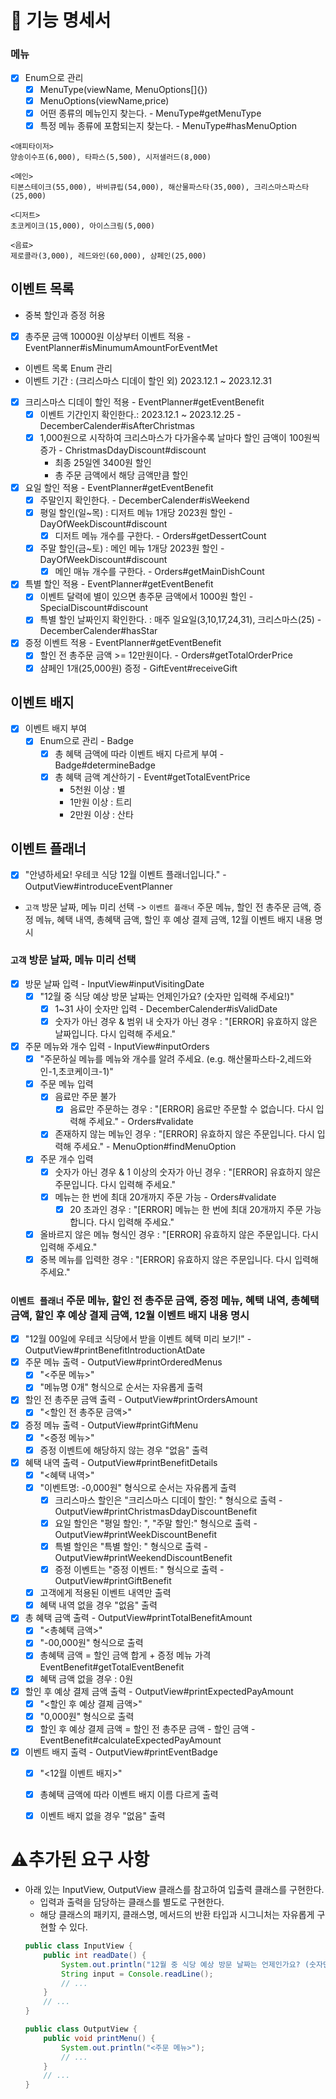 # 🚀 기능 명세서

### 메뉴
- [x] Enum으로 관리
  - [x] MenuType(viewName, MenuOptions[]{})
  - [x] MenuOptions(viewName,price)
  - [x] 어떤 종류의 메뉴인지 찾는다. - MenuType#getMenuType
  - [x] 특정 메뉴 종류에 포함되는지 찾는다. - MenuType#hasMenuOption
```
<애피타이저>
양송이수프(6,000), 타파스(5,500), 시저샐러드(8,000)

<메인>
티본스테이크(55,000), 바비큐립(54,000), 해산물파스타(35,000), 크리스마스파스타(25,000)

<디저트>
초코케이크(15,000), 아이스크림(5,000)

<음료>
제로콜라(3,000), 레드와인(60,000), 샴페인(25,000)
```
## 이벤트 목록
- 중복 할인과 증정 허용
- [x] 총주문 금액 10000원 이상부터 이벤트 적용 - EventPlanner#isMinumumAmountForEventMet
- 이벤트 목록 Enum 관리
- 이벤트 기간 : (크리스마스 디데이 할인 외) 2023.12.1 ~ 2023.12.31
- [x] 크리스마스 디데이 할인 적용 - EventPlanner#getEventBenefit
  - [x] 이벤트 기간인지 확인한다.: 2023.12.1 ~ 2023.12.25 - DecemberCalender#isAfterChristmas
  - [x] 1,000원으로 시작하여 크리스마스가 다가올수록 날마다 할인 금액이 100원씩 증가 - ChristmasDdayDiscount#discount
    - 최종 25일엔 3400원 할인
    - 총 주문 금액에서 해당 금액만큼 할인
- [x] 요일 할인 적용 - EventPlanner#getEventBenefit
  - [x] 주말인지 확인한다. - DecemberCalender#isWeekend
  - [x] 평일 할인(일~목) : 디저트 메뉴 1개당 2023원 할인 - DayOfWeekDiscount#discount
    - [x] 디저트 메뉴 개수를 구한다. - Orders#getDessertCount
  - [x] 주말 할인(금~토) : 메인 메뉴 1개당 2023원 할인 - DayOfWeekDiscount#discount
    - [x] 메인 매뉴 개수를 구한다. - Orders#getMainDishCount
- [x] 특별 할인 적용 - EventPlanner#getEventBenefit
  - [x] 이벤트 달력에 별이 있으면 총주문 금액에서 1000원 할인 - SpecialDiscount#discount
  - [x] 특별 할인 날짜인지 확인한다. : 매주 일요일(3,10,17,24,31), 크리스마스(25) - DecemberCalender#hasStar
- [x] 증정 이벤트 적용 - EventPlanner#getEventBenefit
  - [x] 할인 전 총주문 금액 >= 12만원이다. - Orders#getTotalOrderPrice
  - [x] 샴페인 1개(25,000원) 증정 - GiftEvent#receiveGift
## 이벤트 배지
- [x] 이벤트 배지 부여
  - [x] Enum으로 관리 - Badge
    - [x] 총 혜택 금액에 따라 이벤트 배지 다르게 부여 - Badge#determineBadge
    - [x] 총 혜택 금액 계산하기 - Event#getTotalEventPrice
        - 5천원 이상 : 별
        - 1만원 이상 : 트리
        - 2만원 이상 : 산타
## 이벤트 플래너
- [x] "안녕하세요! 우테코 식당 12월 이벤트 플래너입니다." - OutputView#introduceEventPlanner
- `고객` 방문 날짜, 메뉴 미리 선택 -> `이벤트 플래너` 주문 메뉴, 할인 전 총주문 금액, 증정 메뉴, 혜택 내역, 총혜택 금액, 할인 후 예상 결제 금액, 12월 이벤트 배지 내용 명시
### `고객` 방문 날짜, 메뉴 미리 선택
- [x] 방문 날짜 입력 - InputView#inputVisitingDate
  - [x] "12월 중 식당 예상 방문 날짜는 언제인가요? (숫자만 입력해 주세요!)"
    - [x] 1~31 사이 숫자만 입력 - DecemberCalender#isValidDate
    - [x] 숫자가 아닌 경우 & 범위 내 숫자가 아닌 경우 :  "[ERROR] 유효하지 않은 날짜입니다. 다시 입력해 주세요."
- [x] 주문 메뉴와 개수 입력 - InputView#inputOrders
  - [x] "주문하실 메뉴를 메뉴와 개수를 알려 주세요. (e.g. 해산물파스타-2,레드와인-1,초코케이크-1)"
  - [x] 주문 메뉴 입력
    - [x] 음료만 주문 불가 
      -[x] 음료만 주문하는 경우 : "[ERROR] 음료만 주문할 수 없습니다. 다시 입력해 주세요." - Orders#validate
    - [x] 존재하지 않는 메뉴인 경우 : "[ERROR] 유효하지 않은 주문입니다. 다시 입력해 주세요." - MenuOption#findMenuOption
  - [x] 주문 개수 입력
    - [x] 숫자가 아닌 경우 & 1 이상의 숫자가 아닌 경우 : "[ERROR] 유효하지 않은 주문입니다. 다시 입력해 주세요."
    - [x] 메뉴는 한 번에 최대 20개까지 주문 가능 - Orders#validate
      - [x] 20 초과인 경우 : "[ERROR] 메뉴는 한 번에 최대 20개까지 주문 가능합니다. 다시 입력해 주세요."
  - [x] 올바르지 않은 메뉴 형식인 경우 : "[ERROR] 유효하지 않은 주문입니다. 다시 입력해 주세요."
  - [x] 중복 메뉴를 입력한 경우 : "[ERROR] 유효하지 않은 주문입니다. 다시 입력해 주세요."
### `이벤트 플래너` 주문 메뉴, 할인 전 총주문 금액, 증정 메뉴, 혜택 내역, 총혜택 금액, 할인 후 예상 결제 금액, 12월 이벤트 배지 내용 명시
- [x] "12월 00일에 우테코 식당에서 받을 이벤트 혜택 미리 보기!" - OutputView#printBenefitIntroductionAtDate
- [x] 주문 메뉴 출력 - OutputView#printOrderedMenus
  - [x] "<주문 메뉴>" 
  - [x] "메뉴명 0개" 형식으로 순서는 자유롭게 출력
- [x] 할인 전 총주문 금액 출력 - OutputView#printOrdersAmount
  - [x] "<할인 전 총주문 금액>"
- [x] 증정 메뉴 출력 - OutputView#printGiftMenu
  - [x] "<증정 메뉴>"
  - [x] 증정 이벤트에 해당하지 않는 경우 "없음" 출력
- [x] 혜택 내역 출력 - OutputView#printBenefitDetails
  - [x] "<혜택 내역>"
  - [x] "이벤트명: -0,000원" 형식으로 순서는 자유롭게 출력
    - [x] 크리스마스 할인은 "크리스마스 디데이 할인: " 형식으로 출력 - OutputView#printChristmasDdayDiscountBenefit
    - [x] 요일 할인은 "평일 할인: ", "주말 할인:" 형식으로 출력 - OutputView#printWeekDiscountBenefit
    - [x] 특별 할인은 "특별 할인: " 형식으로 출력 - OutputView#printWeekendDiscountBenefit
    - [x] 증정 이벤트는 "증정 이벤트: " 형식으로 출력 - OutputView#printGiftBenefit
  - [x] 고객에게 적용된 이벤트 내역만 출력
  - [x] 혜택 내역 없을 경우 "없음" 출력
- [x] 총 혜택 금액 출력 - OutputView#printTotalBenefitAmount
  - [x] "<총혜택 금액>"
  - [x] "-00,000원" 형식으로 출력
  - [x] 총혜택 금액 = 할인 금액 합게 + 증정 메뉴 가격 EventBenefit#getTotalEventBenefit
  - [x] 혜택 금액 없을 경우 : 0원
- [x] 할인 후 예상 결제 금액 출력 - OutputView#printExpectedPayAmount
  - [x] "<할인 후 예상 결졔 금액>"
  - [x] "0,000원" 형식으로 출력
  - [x] 할인 후 예상 결제 금액 = 할인 전 총주문 금액 - 할인 금액 - EventBenefit#calculateExpectedPayAmount
- [x] 이벤트 배지 출력 - OutputView#printEventBadge
  - [x] "<12월 이벤트 배지>"
  - [x] 총혜택 금액에 따라 이벤트 배지 이름 다르게 출력
  - [x] 이벤트 배지 없을 경우 "없음" 출력


# ⚠️추가된 요구 사항
- 아래 있는 InputView, OutputView 클래스를 참고하여 입출력 클래스를 구현한다.
  - 입력과 출력을 담당하는 클래스를 별도로 구현한다.
  - 해당 클래스의 패키지, 클래스명, 메서드의 반환 타입과 시그니처는 자유롭게 구현할 수 있다.
  ```java
  public class InputView {
      public int readDate() {
          System.out.println("12월 중 식당 예상 방문 날짜는 언제인가요? (숫자만 입력해 주세요!)");
          String input = Console.readLine();    
          // ...
      }
      // ...
  }
  ```
  ```java
  public class OutputView {
      public void printMenu() {
          System.out.println("<주문 메뉴>");
          // ...
      }
      // ...
  }
  ```